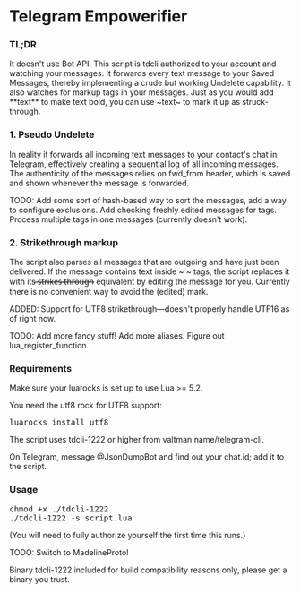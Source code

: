 # Telegram Empowerifier

<h3>TL;DR</h3>
It doesn't use Bot API. This script is tdcli authorized to your account and watching your messages. It forwards every text message to your Saved Messages, thereby implementing a crude but working Undelete capability. It also watches for markup tags in your messages. Just as you would add **text** to make text bold, you can use ~text~ to mark it up as struck-through.

<h3><b>1. Pseudo Undelete</b></h3>

In reality it forwards all incoming text messages to your contact's chat in Telegram, effectively creating a sequential log of all incoming messages. The authenticity of the messages relies on fwd_from header, which is saved and shown whenever the message is forwarded.

TODO: Add some sort of hash-based way to sort the messages, add a way to configure exclusions. Add checking freshly edited messages for tags. Process multiple tags in one messages (currently doesn't work).

<h3><b>2. Strikethrough markup</b></h3>

The script also parses all messages that are outgoing and have just been delivered. If the message contains text inside ~ ~ tags, the script replaces it with its ̶̶̶s̶̶t̶̶r̶̶i̶̶k̶̶e̶̶s̶̶ ̶̶t̶̶h̶̶r̶̶o̶̶u̶̶g̶̶h̶̶  equivalent by editing the message for you. Currently there is no convenient way to avoid the (edited) mark.

ADDED: Support for UTF8 strikethrough—doesn't properly handle UTF16 as of right now.

TODO: Add more fancy stuff! Add more aliases. Figure out lua_register_function.

<h3><b>Requirements</h3></b>

Make sure your luarocks is set up to use Lua >= 5.2. 

You need the utf8 rock for UTF8 support:

<pre>luarocks install utf8</pre>

The script uses tdcli-1222 or higher from valtman.name/telegram-cli.

On Telegram, message @JsonDumpBot and find out your chat.id; add it to the script.

<h3><b>Usage</h3></b>

<pre>chmod +x ./tdcli-1222
./tdcli-1222 -s script.lua</pre>

(You will need to fully authorize yourself the first time this runs.)

TODO: Switch to MadelineProto!

Binary tdcli-1222 included for build compatibility reasons only, please get a binary you trust.
